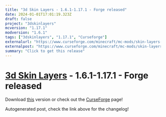 ```yaml
---
title: "3d Skin Layers - 1.6.1-1.17.1 - Forge released"
date: 2024-01-01T17:01:19.323Z
draft: false
project: "3dskinlayers"
mcversion: "1.17.1"
modversion: "1.6.1"
tags: ["3dskinlayers", "1.17.1", "Curseforge"]
externalurl: "https://www.curseforge.com/minecraft/mc-mods/skin-layers-3d/files/4999549"
externalpost: "https://www.curseforge.com/minecraft/mc-mods/skin-layers-3d/files/4999549"
summary: "Click to get this release"
---
```

# [3d Skin Layers](/project/3dskinlayers) - 1.6.1-1.17.1 - Forge released
Download [this](https://www.curseforge.com/minecraft/mc-mods/skin-layers-3d/files/4999549) version or check out the [CurseForge](https://www.curseforge.com/minecraft/mc-mods/skin-layers-3d) page!

Autogenerated post, check the link above for the changelog!
